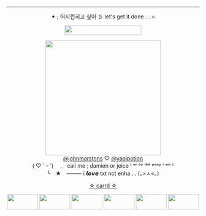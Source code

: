 ***

<p align=center> ✦ ; 어지럽히고 싶어  彡  let's get it done . . ⟡

 <p align="center">
   <img width="200" height="25" src="https://64.media.tumblr.com/d12068a4ba002b99fbd3bf4a22d96cb2/f1413ef45abf2485-af/s250x400/79b07f3206a9748027b5a2630e08e9bd9cfbd58b.gifv"> 
   <p align="center"> <img width="300" height="300" src="https://i.postimg.cc/B6pW24Bc/jaemin-icon3.gif"> <br> <a href="https://github.com/johnmarstons" target="_blank">@johnmarstons</a> ♡ <a href="https://github.com/yaoipotion" target="_blank">@yaoipotion</a> <br> ( ♡ ´ ᵕ `) 　.　call me ; damien or jeice  ⁽ ᵒʳ ᵇʸ ᵗʰᵉ ᵖᵒⁿʸ ⁱ ᵃᵐ ⁾ <br> ╰　★　⸻ i 𝙡𝙤𝙫𝙚 txt nct enha . . (｡>ㅅ<｡)

<p align="center"> <a href="https://sunoo.uwu.ai/" target="_blank"> ☆ carrd ☆ </a>
<p align="center"> <img width="80" height="40" src="https://64.media.tumblr.com/84c9afbd74542f3f2b6832b2a625f78e/bb8f3fc4a236f7ac-15/s100x200/4f7f33129cf45935c27847be8421a0958238ca1e.gifv"> <img width="80" height="40" src="https://64.media.tumblr.com/b17a2b207ea88aa0e08d861bf23aedde/65ab56dd16d6c002-cb/s100x200/7f0135e68af10f9130ab4ea7b21e188aede3b106.gifv"> <img width="80" height="40" src="https://64.media.tumblr.com/f1fc079ac25af96fc127272b037911af/8e768faae6e164f8-6e/s100x200/1a251d05831e18b55e0987942e8514f414fd4aac.gifv"> <img width="80" height="40" src="https://64.media.tumblr.com/8ababfbb515408a8bae6e4faaad5b5e0/c0faad560005c0ee-e7/s100x200/e8d55770654e1bad3b967b1e839a7f07b00f25f0.pnj"> <img width="80" height="40" src="https://64.media.tumblr.com/3de84d7cb725efe66358b8f6316a40dd/6e9851505e3da5f4-29/s100x200/b8ce8be788fb38694ff3964ce32c5f5c56c14bb9.gifv"> <img width="80" height="40" src="https://64.media.tumblr.com/f0e21ac554a528afda1520a8f0276025/79d8b316934d24c3-14/s100x200/b1ee7ef79215e8a5a3a90c35c441c1e1f40ef669.gifv">
